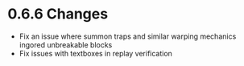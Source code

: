 # 0.6.6 Changes #

* Fix an issue where summon traps and similar warping mechanics ingored unbreakable blocks
* Fix issues with textboxes in replay verification